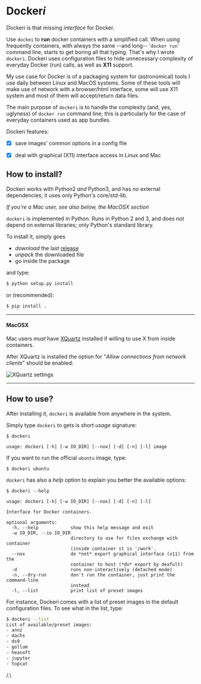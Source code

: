 # Docker*i*

Docker*i* is that missing *interface* for Docker.

Use `dockei` to **run** docker containers with a simplified call.
When using frequently containers, with always the same --and long--
'`docker run`' command line, starts to get boring all that typing.
That's why I wrote `dockeri`.
Dockeri uses configuration files to hide unnecessary complexity of
everyday Docker (run) calls, as well as **X11** support.

My use case for Docker is of a packaging system for (astronomical)
tools I use daily between Linux and MacOS systems.
Some of these tools will make use of network with a browser/html interface,
some will use X11 system and most of them will accept/return data files.

The main purpose of `dockeri` is to handle the complexity (and, yes, uglyness)
of `docker run` command line; this is particularly for the case of everyday
containers used as app bundles. 

Dockeri features:
- [x] save images' common options in a config file
- [x] deal with graphical (X11) interface access in Linux and Mac


## How to install?

Docker*i* works with Python2 *and* Python3, and has *no* external dependencies; it uses only Python's core/std-lib.

*If you're a Mac user, see also below, the MacOSX section*

`dockeri` is implemented in Python. Runs in Python 2 and 3, and
does *not* depend on external libraries; only Python's standard library.
</div>

To install it, simply goes

* *download* the last [release](https://github.com/chbrandt/dockeri/releases)
* *unpack* the downloaded file
* go inside the package

and type:
```bash
$ python setup.py install
```
or (recommended):
```bash
$ pip install .
```

---

#### MacOSX

Mac users *must* have [XQuartz](https://www.xquartz.org/) installed if willing to use X from inside containers.

After XQuartz is installed the option for "*Allow connections from network clients*" should be enabled:

![XQuartz settings]({{site.url}}{{site.baseurl}}/docs/XQuartz_allow_connections.png)

---

## How to use?

After installing it, `dockeri` is available from anywhere in the system.

Simply type `dockeri` to gets is short *usage* signature:
```
$ dockeri

usage: dockeri [-h] [-w IO_DIR] [--nox] [-d] [-n] [-l] image
```

If you want to run the official `ubuntu` image, type:
```
$ dockeri ubuntu
```

`dockeri` has also a *help* option to explain you better the available options:
```
$ dockeri --help

usage: dockeri [-h] [-w IO_DIR] [--nox] [-d] [-n] [-l]

Interface for Docker containers.

optional arguments:
  -h, --help            show this help message and exit
  -w IO_DIR, --io IO_DIR
                        directory to use for files exchange with container
                        (inside container it is '/work'.
  --nox                 do *not* export graphical interface (x11) from the
                        container to host (*do* export by deafult)
  -d                    runs non-interactively (detached mode)
  -n, --dry-run         don't run the container, just print the command-line
                        instead
  -l, --list            print list of preset images
```

For instance, Dockeri comes with a list of preset images in the default
configuration files.
To see what in the list, type:
```bash
$ dockeri --list
List of available/preset images:
- annz
- dachs
- ds9
- gollum
- heasoft
- jupyter
- topcat
```

/.\
